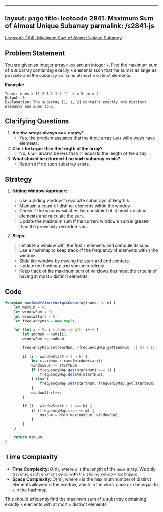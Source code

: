 
---
layout: page
title: leetcode 2841. Maximum Sum of Almost Unique Subarray
permalink: /s2841-js
---
[Leetcode 2841. Maximum Sum of Almost Unique Subarray](https://algoadvance.github.io/algoadvance/l2841)
## Problem Statement
You are given an integer array `nums` and an integer `k`. Find the maximum sum of a subarray containing exactly `k` elements such that the sum is as large as possible and the subarray contains at most `m` distinct elements.

**Example:**
```plaintext
Input: nums = [1,2,1,2,1,2,1], k = 3, m = 2
Output: 6
Explanation: The subarray [2, 1, 2] contains exactly two distinct elements and sums to 6.
```

## Clarifying Questions
1. **Are the arrays always non-empty?**
   - Yes, the problem assumes that the input array `nums` will always have elements.
2. **Can `k` be larger than the length of the array?**
   - No, `k` will always be less than or equal to the length of the array.
3. **What should be returned if no such subarray exists?**
   - Return `0` if no such subarray exists.

## Strategy
1. **Sliding Window Approach:**
   - Use a sliding window to evaluate subarrays of length `k`.
   - Maintain a count of distinct elements within the window.
   - Check if the window satisfies the constraint of at most `m` distinct elements and calculate the sum.
   - Update the maximum sum if the current window's sum is greater than the previously recorded sum.
   
2. **Steps:**
   - Initialize a window with the first `k` elements and compute its sum.
   - Use a hashmap to keep track of the frequency of elements within the window.
   - Slide the window by moving the start and end pointers.
   - Update the hashmap and sum accordingly.
   - Keep track of the maximum sum of windows that meet the criteria of having at most `m` distinct elements.

## Code
```javascript
function maxSumOfAlmostUniqueSubarray(nums, k, m) {
    let maxSum = 0;
    let windowSum = 0;
    let windowStart = 0;
    let frequencyMap = new Map();

    for (let i = 0; i < nums.length; i++) {
        let endNum = nums[i];
        windowSum += endNum;

        frequencyMap.set(endNum, (frequencyMap.get(endNum) || 0) + 1);

        if (i - windowStart + 1 > k) {
            let startNum = nums[windowStart];
            windowSum -= startNum;
            if (frequencyMap.get(startNum) === 1) {
                frequencyMap.delete(startNum);
            } else {
                frequencyMap.set(startNum, frequencyMap.get(startNum) - 1);
            }
            windowStart++;
        }

        if (i - windowStart + 1 === k) {
            if (frequencyMap.size <= m) {
                maxSum = Math.max(maxSum, windowSum);
            }
        }
    }

    return maxSum;
}
```

## Time Complexity
- **Time Complexity:** O(n), where `n` is the length of the `nums` array. We only traverse each element once with the sliding window technique.
- **Space Complexity:** O(m), where `m` is the maximum number of distinct elements allowed in the window, which in the worst case can be equal to `k` in the hashmap.

This should efficiently find the maximum sum of a subarray containing exactly `k` elements with at most `m` distinct elements.